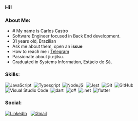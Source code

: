 

### Hi!


### About Me:
- ﻿# My name is Carlos Castro
- Software Engineer focused in Back End development. 
- 31 years old, Brazilian
- Ask me about them, open an **issue**
- How to reach me : [Telegram](https://t.me/CarlosCastr0)
- Passionate about jiu-jitsu.
- Graduated in Systems Information, Estácio de Sá.



### Skills:

![JavaScript](https://img.shields.io/badge/-JavaScript-05122A?style=flat&logo=javascript)&nbsp;
![Typescript](https://img.shields.io/badge/-Typescript-05122A?style=flat&logo=typescript)&nbsp;
![NodeJS](https://img.shields.io/badge/-Node.JS-05122A?style=flat&logo=node.js)&nbsp;
![Jest](https://img.shields.io/badge/Jest-05122A?logo=jest&style=flat)&nbsp;
![Git](https://img.shields.io/badge/-Git-05122A?style=flat&logo=git)&nbsp;
![GitHub](https://img.shields.io/badge/-GitHub-05122A?style=flat&logo=github)&nbsp;
![Visual Studio Code](https://img.shields.io/badge/-Visual%20Studio%20Code-05122A?style=flat&logo=visual-studio-code&logoColor=007ACC)&nbsp;
![dart](https://img.shields.io/badge/dart-%230175C2.svg?style=for-the-badge&logo=dart&logoColor=white)&nbsp;
![c#](https://img.shields.io/badge/c%23-%23239120.svg?style=for-the-badge&logo=c-sharp&logoColor=white)&nbsp;
![.net](https://img.shields.io/badge/.NET-5C2D91?style=for-the-badge&logo=.net&logoColor=white)&nbsp;
![flutter](https://img.shields.io/badge/Flutter-%2302569B.svg?style=for-the-badge&logo=Flutter&logoColor=white)&nbsp;



###  Social:

<a href="https://www.linkedin.com/in/carloscastro-br/"><img alt="LinkedIn" src="https://img.shields.io/badge/linkedin%20-%230077B5.svg?&style=flat&logo=linkedin&logoColor=white"/></a> &nbsp;
<a href="mailto:carloscastrogames@gmail.com"><img alt="Gmail" src="https://img.shields.io/badge/Gmail-D14836?style=flat&logo=gmail&logoColor=white" /></a> &nbsp;
